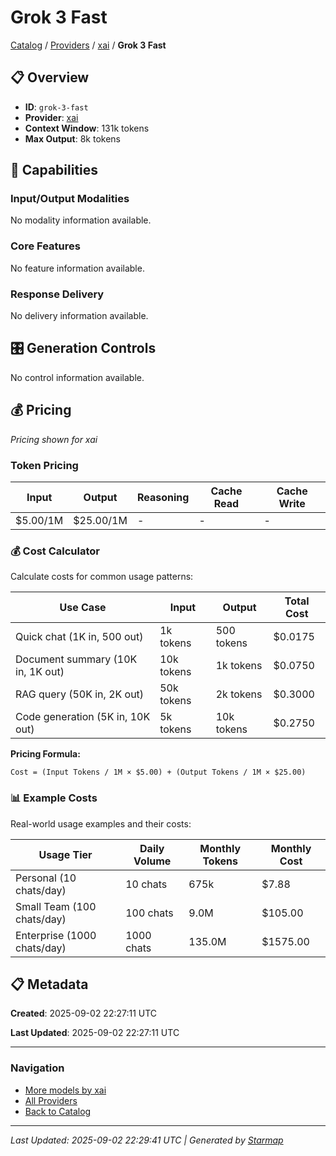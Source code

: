 # Grok 3 Fast
  
[Catalog](../../../..) / [Providers](../../..) / [xai](../..) / **Grok 3 Fast**


## 📋 Overview
  
- **ID**: `grok-3-fast`
- **Provider**: [xai](../)
- **Context Window**: 131k tokens
- **Max Output**: 8k tokens
  
## 🎯 Capabilities
  
### Input/Output Modalities
  
No modality information available.
  
### Core Features
  
No feature information available.
  
### Response Delivery
  
No delivery information available.
  
## 🎛️ Generation Controls
  
No control information available.
  
## 💰 Pricing
  
*Pricing shown for xai*
  
  
### Token Pricing
  
| Input | Output | Reasoning | Cache Read | Cache Write |
|---------|---------|---------|---------|---------|
| $5.00/1M | $25.00/1M | - | - | - |

  
### 💰 Cost Calculator
  
Calculate costs for common usage patterns:
  
  
| Use Case | Input | Output | Total Cost |
|---------|---------|---------|---------|
| Quick chat (1K in, 500 out) | 1k tokens | 500 tokens | $0.0175 |
| Document summary (10K in, 1K out) | 10k tokens | 1k tokens | $0.0750 |
| RAG query (50K in, 2K out) | 50k tokens | 2k tokens | $0.3000 |
| Code generation (5K in, 10K out) | 5k tokens | 10k tokens | $0.2750 |

  
**Pricing Formula:**
  
```
Cost = (Input Tokens / 1M × $5.00) + (Output Tokens / 1M × $25.00)
```
  
### 📊 Example Costs
  
Real-world usage examples and their costs:
  
  
| Usage Tier | Daily Volume | Monthly Tokens | Monthly Cost |
|---------|---------|---------|---------|
| Personal (10 chats/day) | 10 chats | 675k | $7.88 |
| Small Team (100 chats/day) | 100 chats | 9.0M | $105.00 |
| Enterprise (1000 chats/day) | 1000 chats | 135.0M | $1575.00 |

  
## 📋 Metadata
  
**Created**: 2025-09-02 22:27:11 UTC
  
**Last Updated**: 2025-09-02 22:27:11 UTC
  
  
---
  
  
### Navigation

- [More models by xai](../)
- [All Providers](../../../../providers)
- [Back to Catalog](../../../..)


---
_Last Updated: 2025-09-02 22:29:41 UTC | Generated by [Starmap](https://github.com/agentstation/starmap)_
